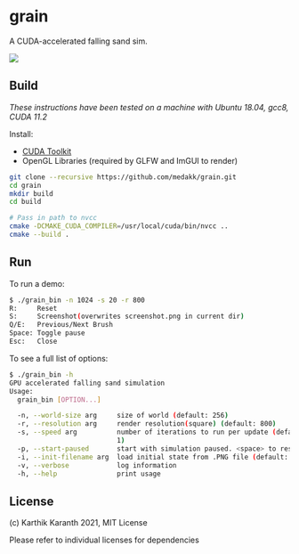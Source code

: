 # grain

A CUDA-accelerated falling sand sim.

![](demo.gif)

## Build

_These instructions have been tested on a machine with Ubuntu 18.04, gcc8, CUDA 11.2_

Install:

* [CUDA Toolkit](https://developer.nvidia.com/cuda-toolkit)
* OpenGL Libraries (required by GLFW and ImGUI to render)

```bash
git clone --recursive https://github.com/medakk/grain.git
cd grain
mkdir build
cd build

# Pass in path to nvcc
cmake -DCMAKE_CUDA_COMPILER=/usr/local/cuda/bin/nvcc ..
cmake --build .
```

## Run

To run a demo:

```bash
$ ./grain_bin -n 1024 -s 20 -r 800
R:     Reset
S:     Screenshot(overwrites screenshot.png in current dir)
Q/E:   Previous/Next Brush
Space: Toggle pause
Esc:   Close
```

To see a full list of options:
```bash
$ ./grain_bin -h
GPU accelerated falling sand simulation
Usage:
  grain_bin [OPTION...]

  -n, --world-size arg     size of world (default: 256)
  -r, --resolution arg     render resolution(square) (default: 800)
  -s, --speed arg          number of iterations to run per update (default:
                           1)
  -p, --start-paused       start with simulation paused. <space> to resume
  -i, --init-filename arg  load initial state from .PNG file (default: )
  -v, --verbose            log information
  -h, --help               print usage
```

## License

(c) Karthik Karanth 2021, MIT License

Please refer to individual licenses for dependencies
